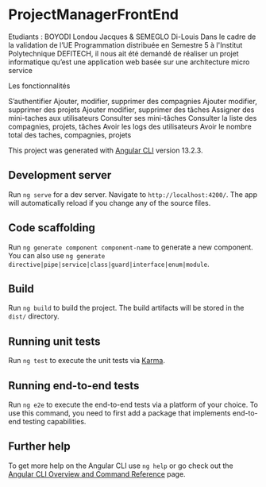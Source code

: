 # ProjectManagerFrontEnd

Etudiants :  BOYODI Londou Jacques & SEMEGLO Di-Louis
Dans le cadre de la validation de l’UE Programmation distribuée en Semestre 5 à l'Institut Polytechnique 
DEFITECH, il nous ait été demandé de réaliser un projet informatique qu’est une application web basée 
sur une architecture micro service 

Les fonctionnalités

S’authentifier
Ajouter, modifier, supprimer des compagnies
Ajouter modifier, supprimer des projets
Ajouter modifier, supprimer des tâches
Assigner des mini-taches aux utilisateurs
Consulter ses mini-tâches
Consulter la liste des compagnies, projets, tâches
Avoir les logs des utilisateurs
Avoir le nombre total des taches, compagnies, projets

This project was generated with [Angular CLI](https://github.com/angular/angular-cli) version 13.2.3.

## Development server

Run `ng serve` for a dev server. Navigate to `http://localhost:4200/`. The app will automatically reload if you change any of the source files.

## Code scaffolding

Run `ng generate component component-name` to generate a new component. You can also use `ng generate directive|pipe|service|class|guard|interface|enum|module`.

## Build

Run `ng build` to build the project. The build artifacts will be stored in the `dist/` directory.

## Running unit tests

Run `ng test` to execute the unit tests via [Karma](https://karma-runner.github.io).

## Running end-to-end tests

Run `ng e2e` to execute the end-to-end tests via a platform of your choice. To use this command, you need to first add a package that implements end-to-end testing capabilities.

## Further help

To get more help on the Angular CLI use `ng help` or go check out the [Angular CLI Overview and Command Reference](https://angular.io/cli) page.
